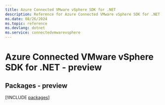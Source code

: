 ```yaml
---
title: Azure Connected VMware vSphere SDK for .NET
description: Reference for Azure Connected VMware vSphere SDK for .NET
ms.date: 08/26/2024
ms.topic: reference
ms.devlang: dotnet
ms.service: connectedvmwarevsphere
---
```

# Azure Connected VMware vSphere SDK for .NET - preview
## Packages - preview
[!INCLUDE [packages](connected-vmware-vsphere-index.md)]